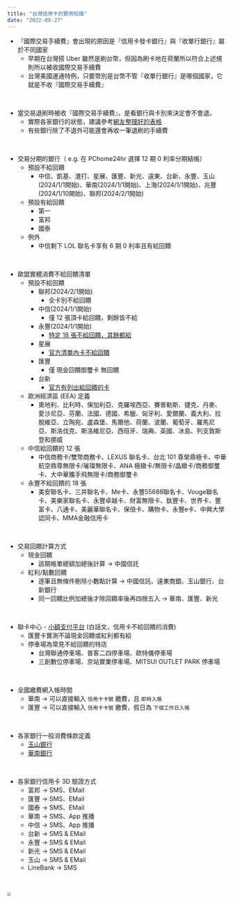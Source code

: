 ```yaml
---
title: "台灣信用卡的實用知識"
date: "2022-09-27"
---
```


* 『國際交易手續費』會出現的原因是『信用卡發卡銀行』與『收單行銀行』屬於不同國家
    * 早期在台灣搭 Uber 雖然是刷台幣，但因為刷卡地在荷蘭所以符合上述規則所以被收國際交易手續費
    * 台灣美國運通特例，只要幣別是台幣不管『收單行銀行』是哪個國家，它就是不收『國際交易手續費』

</br>

* 當交易退刷時被收『國際交易手續費』，是看銀行與卡別來決定會不會退。
    * 實際各家銀行的狀態，建議參考[網友整理好的表格](https://www.beurlife.com/2017/08/visa-jcb-master-refund-fee.html)
    * 有些銀行除了不退外可能還會再收一筆退刷的手續費

</br>

* 交易分期的銀行（ e.g. 在 PChome24hr 選擇 12 期 0 利率分期結帳）
    * 預設不給回饋
        * 中信、凱基、渣打、星展、匯豐、新光、遠東、台新、永豐、玉山(2024/1/1開始)、華南(2024/1/1開始)、上海(2024/1/1開始)、兆豐(2024/1/10開始)、聯邦(2024/2/1開始)
    * 預設有給回饋
        * 第一
        * 富邦
        * 國泰
    * 例外
        * 中信剩下 LOL 聯名卡享有 6 期 0 利率且有給回饋

</br>


* 歐盟實體消費不給回饋清單
    * 預設不給回饋
        * 聯邦(2024/2/1開始)
            * 全卡別不給回饋
        * 中信(2024/1/1開始)
            * 僅 12 張頂卡給回饋，剩餘皆不給
        * 永豐(2024/1/1開始)
            * [特定 18 張不給回饋，其餘都給](https://bank.sinopac.com/sinopacBT/webevents/creditpdf/2024%E5%B9%B4H1%E6%AC%8A%E7%9B%8A%E6%88%96%E6%9C%8D%E5%8B%99%E8%AA%BF%E6%95%B4.pdf)
        * 星展
            * [官方清單內卡不給回饋](https://www.dbs.com.tw/iwov-resources/pdf/Latest%20News/other-cards-version.pdf)
        * 匯豐
            * 僅 現金回饋御璽卡 無回饋
        * 台新
            * [官方有列出給回饋的卡](https://www.taishinbank.com.tw/TSB/personal/common/important-notice/TSBankImportantNotice-000616/)
    * 歐洲經濟區 (EEA) 定義 
        * 奧地利、比利時、保加利亞、克羅埃西亞、賽普勒斯、捷克、丹麥、愛沙尼亞、芬蘭、法國、德國、希臘、匈牙利、愛爾蘭、義大利、拉脫維亞、立陶宛、盧森堡、馬爾他、荷蘭、波蘭、葡萄牙、羅馬尼亞、斯洛伐克、斯洛維尼亞、西班牙、瑞典、英國、冰島、列支敦斯登和挪威
    * 中信給回饋的 12 張
        * 中信商務卡/雙幣商務卡、LEXUS 聯名卡、台北 101 尊榮鼎極卡、中華航空鼎尊無限卡/璀璨無限卡、ANA 極緻卡/無限卡/晶緻卡/商務御璽卡、大中華攜手飛無限卡/商務御璽卡
    * 永豐不給回饋的 18 張
        * 美安聯名卡、三井聯名卡、Me卡、永豐55688聯名卡、Vouge聯名卡、美樂家聯名卡、永豐卓越卡、財富無限卡、鈦豐卡、世界卡、豐富卡、八通卡、美麗華聯名卡、保倍卡、購物卡、永豐e卡、中興大學認同卡、MMA金融信用卡

</br>

* 交易回饋計算方式
    * 現金回饋
        * 該期帳單總額加總後計算 -> 中國信託
    * 紅利/點數回饋
        * 逐筆且無條件刪除小數點計算 -> 中國信託、遠東商銀、玉山銀行、台新銀行
        * 同一回饋比例加總後才除回饋率後再四捨五入 -> 華南、匯豐、新光


</br>

* 聯卡中心 - [小額支付平台](https://www.nccc.com.tw/wps/wcm/connect/zh/home/BusinessOperations/CardBusiness/MicroPayment) (白話文，信用卡不給回饋的消費)
    * 匯豐卡實測不論現金回饋或紅利都有給
    * 停車場為常見不給回饋的特店
        * 台灣聯通停車場、普客二四停車場、歐特儀停車場
        * 三創數位停車場、京站實業停車場、MITSUI OUTLET PARK 停車場

</br>

* 全國繳費網入帳時間
    * 華南 -> 可以直接輸入 `信用卡卡號` 繳費，且 `即時入帳`
    * 匯豐 -> 可以直接輸入 `信用卡卡號` 繳費，假日為 `下個工作日入帳`


</br>

* 各家銀行一般消費條款定義
    * [玉山銀行](https://www.esunbank.com.tw/event/credit/notice/index.html)
    * [華南銀行](https://www.hncb.com.tw/wps/wcm/connect/6b9295c5-ea19-4ab8-9366-402084a12f8c/%E8%8F%AF%E5%8D%97%E9%8A%80%E8%A1%8C%E4%BF%A1%E7%94%A8%E5%8D%A1%E7%B0%BD%E5%B8%B3%E5%8D%A1%E4%B8%80%E8%88%AC%E6%B6%88%E8%B2%BB%E5%AE%9A%E7%BE%A9.pdf?MOD=AJPERES&CONVERT_TO=url&CACHEID=ROOTWORKSPACE-6b9295c5-ea19-4ab8-9366-402084a12f8c-nYw1bv5)


</br>


* 各家銀行信用卡 3D 驗證方式
    * 富邦 -> SMS、EMail
    * 匯豐 -> SMS、EMail
    * 國泰 -> SMS、EMail
    * 華南 -> SMS、App 推播
    * 中信 -> SMS、App 推播
    * 台新 -> SMS & EMail
    * 永豐 -> SMS & EMail
    * 新光 -> SMS & EMail
    * 玉山 -> SMS & EMail
    * LineBank -> SMS 

</br>

</br>



<img src="https://i.imgur.com/wqJKw8a.png)" style="zoom:50%" />
